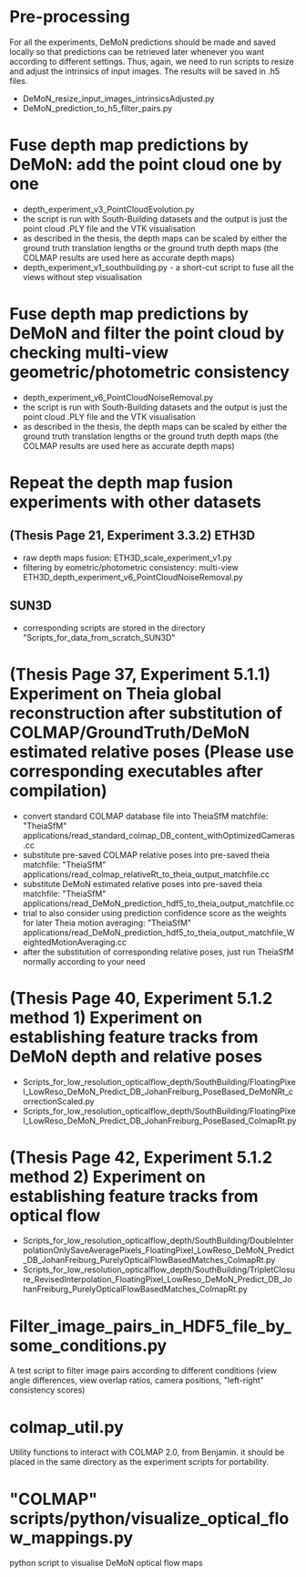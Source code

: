 # Pre-processing
For all the experiments, DeMoN predictions should be made and saved locally so that predictions can be retrieved later whenever you want according to different settings. Thus, again, we need to run scripts to resize and adjust the intrinsics of input images. The results will be saved in .h5 files.

* DeMoN_resize_input_images_intrinsicsAdjusted.py
* DeMoN_prediction_to_h5_filter_pairs.py


# Fuse depth map predictions by DeMoN: add the point cloud one by one
* depth_experiment_v3_PointCloudEvolution.py
* the script is run with South-Building datasets and the output is just the point cloud .PLY file and the VTK visualisation
* as described in the thesis, the depth maps can be scaled by either the ground truth translation lengths or the ground truth depth maps (the COLMAP results are used here as accurate depth maps)
* depth_experiment_v1_southbuilding.py - a short-cut script to fuse all the views without step visualisation

# Fuse depth map predictions by DeMoN and filter the point cloud by checking multi-view geometric/photometric consistency
* depth_experiment_v6_PointCloudNoiseRemoval.py
* the script is run with South-Building datasets and the output is just the point cloud .PLY file and the VTK visualisation
* as described in the thesis, the depth maps can be scaled by either the ground truth translation lengths or the ground truth depth maps (the COLMAP results are used here as accurate depth maps)

# Repeat the depth map fusion experiments with other datasets
## (Thesis Page 21, Experiment 3.3.2) ETH3D
* raw depth maps fusion: ETH3D_scale_experiment_v1.py
* filtering by eometric/photometric consistency: multi-view ETH3D_depth_experiment_v6_PointCloudNoiseRemoval.py
## SUN3D
* corresponding scripts are stored in the directory "Scripts_for_data_from_scratch_SUN3D"

# (Thesis Page 37, Experiment 5.1.1) Experiment on Theia global reconstruction after substitution of COLMAP/GroundTruth/DeMoN estimated relative poses (Please use corresponding executables after compilation)
* convert standard COLMAP database file into TheiaSfM matchfile: "TheiaSfM" applications/read_standard_colmap_DB_content_withOptimizedCameras.cc
* substitute pre-saved COLMAP relative poses into pre-saved theia matchfile: "TheiaSfM" applications/read_colmap_relativeRt_to_theia_output_matchfile.cc
* substitute DeMoN estimated relative poses into pre-saved theia matchfile: "TheiaSfM" applications/read_DeMoN_prediction_hdf5_to_theia_output_matchfile.cc
* trial to also consider using prediction confidence score as the weights for later Theia motion averaging: "TheiaSfM" applications/read_DeMoN_prediction_hdf5_to_theia_output_matchfile_WeightedMotionAveraging.cc
* after the substitution of corresponding relative poses, just run TheiaSfM normally according to your need

# (Thesis Page 40, Experiment 5.1.2 method 1) Experiment on establishing feature tracks from DeMoN depth and relative poses
* Scripts_for_low_resolution_opticalflow_depth/SouthBuilding/FloatingPixel_LowReso_DeMoN_Predict_DB_JohanFreiburg_PoseBased_DeMoNRt_correctionScaled.py
* Scripts_for_low_resolution_opticalflow_depth/SouthBuilding/FloatingPixel_LowReso_DeMoN_Predict_DB_JohanFreiburg_PoseBased_ColmapRt.py



# (Thesis Page 42, Experiment 5.1.2 method 2) Experiment on establishing feature tracks from optical flow
* Scripts_for_low_resolution_opticalflow_depth/SouthBuilding/DoubleInterpolationOnlySaveAveragePixels_FloatingPixel_LowReso_DeMoN_Predict_DB_JohanFreiburg_PurelyOpticalFlowBasedMatches_ColmapRt.py
* Scripts_for_low_resolution_opticalflow_depth/SouthBuilding/TripletClosure_RevisedInterpolation_FloatingPixel_LowReso_DeMoN_Predict_DB_JohanFreiburg_PurelyOpticalFlowBasedMatches_ColmapRt.py

# Filter_image_pairs_in_HDF5_file_by_some_conditions.py
A test script to filter image pairs according to different conditions (view angle differences, view overlap ratios, camera positions, "left-right" consistency scores)

# colmap_util.py
Utility functions to interact with COLMAP 2.0, from Benjamin. it should be placed in the same directory as the experiment scripts for portability.

# "COLMAP" scripts/python/visualize_optical_flow_mappings.py
python script to visualise DeMoN optical flow maps
